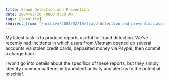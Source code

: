```yaml
---
title: Fraud Detection and Prevention
date: 2004-02-20 -0800 9:00 AM
tags: [security]
redirect_from: "/archive/2004/02/19/fraud-detection-and-prevention.aspx/"
---
```


My latest task is to produce reports useful for fraud detection. We’ve
recently had incidents in which users from Vietnam opened up several
accounts via stolen credit cards, deposited money via Paypal, then
commit a charge back.

I won’t go into details about the specifics of these reports, but they
simply identify common patterns in fraudulent activity and alert us to
the potential mischief.

